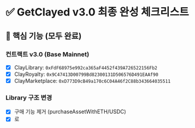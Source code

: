 # ✅ GetClayed v3.0 최종 완성 체크리스트

## 🎯 핵심 기능 (모두 완료)

### 컨트랙트 v3.0 (Base Mainnet)
- [x] ClayLibrary: `0xFdF68975e992ca365aF4452f439A726522156Fb2`
- [x] ClayRoyalty: `0x9C47413D00799Bd82300131D506576D491EAAf90`
- [x] ClayMarketplace: `0xD773D9cB49a170c6C04A46f2C88b343664035511`

### Library 구조 변경
- [x] 구매 기능 제거 (purchaseAssetWithETH/USDC)
- [x] 로
